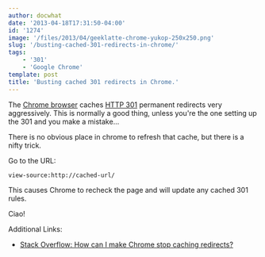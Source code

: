 ```yaml
---
author: docwhat
date: '2013-04-18T17:31:50-04:00'
id: '1274'
image: '/files/2013/04/geeklatte-chrome-yukop-250x250.png'
slug: '/busting-cached-301-redirects-in-chrome/'
tags:
    - '301'
    - 'Google Chrome'
template: post
title: 'Busting cached 301 redirects in Chrome.'
---
```


The [Chrome browser](http://www.google.com/chrome/) caches
[HTTP 301](http://en.wikipedia.org/wiki/HTTP_301) permanent redirects very
aggressively. This is normally a good thing, unless you're the one setting up
the 301 and you make a mistake...

There is no obvious place in chrome to refresh that cache, but there is a
nifty trick.

<!-- more -->

Go to the URL:

    view-source:http://cached-url/

This causes Chrome to recheck the page and will update any cached 301 rules.

Ciao!

<!-- more -->

Additional Links:

-   [Stack Overflow: How can I make Chrome stop caching redirects?](http://superuser.com/questions/304589/how-can-i-make-chrome-stop-caching-redirects)
